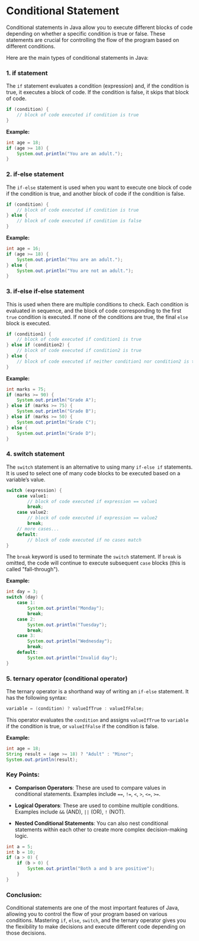 # Conditional Statement
Conditional statements in Java allow you to execute different blocks of code depending on whether a specific condition is true or false. These statements are crucial for controlling the flow of the program based on different conditions.

Here are the main types of conditional statements in Java:

### 1. **if statement**
The `if` statement evaluates a condition (expression) and, if the condition is true, it executes a block of code. If the condition is false, it skips that block of code.

```java
if (condition) {
    // block of code executed if condition is true
}
```

**Example:**

```java
int age = 18;
if (age >= 18) {
    System.out.println("You are an adult.");
}
```

### 2. **if-else statement**
The `if-else` statement is used when you want to execute one block of code if the condition is true, and another block of code if the condition is false.

```java
if (condition) {
    // block of code executed if condition is true
} else {
    // block of code executed if condition is false
}
```

**Example:**

```java
int age = 16;
if (age >= 18) {
    System.out.println("You are an adult.");
} else {
    System.out.println("You are not an adult.");
}
```

### 3. **if-else if-else statement**
This is used when there are multiple conditions to check. Each condition is evaluated in sequence, and the block of code corresponding to the first `true` condition is executed. If none of the conditions are true, the final `else` block is executed.

```java
if (condition1) {
    // block of code executed if condition1 is true
} else if (condition2) {
    // block of code executed if condition2 is true
} else {
    // block of code executed if neither condition1 nor condition2 is true
}
```

**Example:**

```java
int marks = 75;
if (marks >= 90) {
    System.out.println("Grade A");
} else if (marks >= 75) {
    System.out.println("Grade B");
} else if (marks >= 50) {
    System.out.println("Grade C");
} else {
    System.out.println("Grade D");
}
```

### 4. **switch statement**
The `switch` statement is an alternative to using many `if-else if` statements. It is used to select one of many code blocks to be executed based on a variable’s value.

```java
switch (expression) {
    case value1:
        // block of code executed if expression == value1
        break;
    case value2:
        // block of code executed if expression == value2
        break;
    // more cases...
    default:
        // block of code executed if no cases match
}
```

The `break` keyword is used to terminate the `switch` statement. If `break` is omitted, the code will continue to execute subsequent `case` blocks (this is called "fall-through").

**Example:**

```java
int day = 3;
switch (day) {
    case 1:
        System.out.println("Monday");
        break;
    case 2:
        System.out.println("Tuesday");
        break;
    case 3:
        System.out.println("Wednesday");
        break;
    default:
        System.out.println("Invalid day");
}
```

### 5. **ternary operator (conditional operator)**
The ternary operator is a shorthand way of writing an `if-else` statement. It has the following syntax:

```java
variable = (condition) ? valueIfTrue : valueIfFalse;
```

This operator evaluates the `condition` and assigns `valueIfTrue` to `variable` if the condition is true, or `valueIfFalse` if the condition is false.

**Example:**

```java
int age = 18;
String result = (age >= 18) ? "Adult" : "Minor";
System.out.println(result);
```

### Key Points:
- **Comparison Operators**: These are used to compare values in conditional statements. Examples include `==`, `!=`, `<`, `>`, `<=`, `>=`.
  
- **Logical Operators**: These are used to combine multiple conditions. Examples include `&&` (AND), `||` (OR), `!` (NOT).

- **Nested Conditional Statements**: You can also nest conditional statements within each other to create more complex decision-making logic.

```java
int a = 5;
int b = 10;
if (a > 0) {
    if (b > 0) {
        System.out.println("Both a and b are positive");
    }
}
```

### Conclusion:
Conditional statements are one of the most important features of Java, allowing you to control the flow of your program based on various conditions. Mastering `if`, `else`, `switch`, and the ternary operator gives you the flexibility to make decisions and execute different code depending on those decisions.